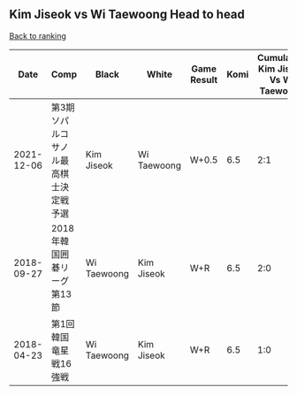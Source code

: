 ## Kim Jiseok vs Wi Taewoong Head to head

[Back to ranking](../../index.md)




| **Date** | **Comp** | **Black** | **White** | **Game Result** | **Komi** | **Cumulative Kim Jiseok Vs Wi Taewoong** | **Kim Jiseok Streak** | **Wi Taewoong Streak** | 
| --- | --- | --- | --- | --- | --- | --- | --- | --- |
| 2021-12-06 | 第3期ソパルコサノル最高棋士決定戦予選 | Kim Jiseok | Wi Taewoong | W+0.5 | 6.5 | 2:1 | 0 | 1 | 
| 2018-09-27 | 2018年韓国囲碁リーグ第13節 | Wi Taewoong | Kim Jiseok | W+R | 6.5 | 2:0 | 2 | 0 | 
| 2018-04-23 | 第1回韓国竜星戦16強戦 | Wi Taewoong | Kim Jiseok | W+R | 6.5 | 1:0 | 1 | 0 |




